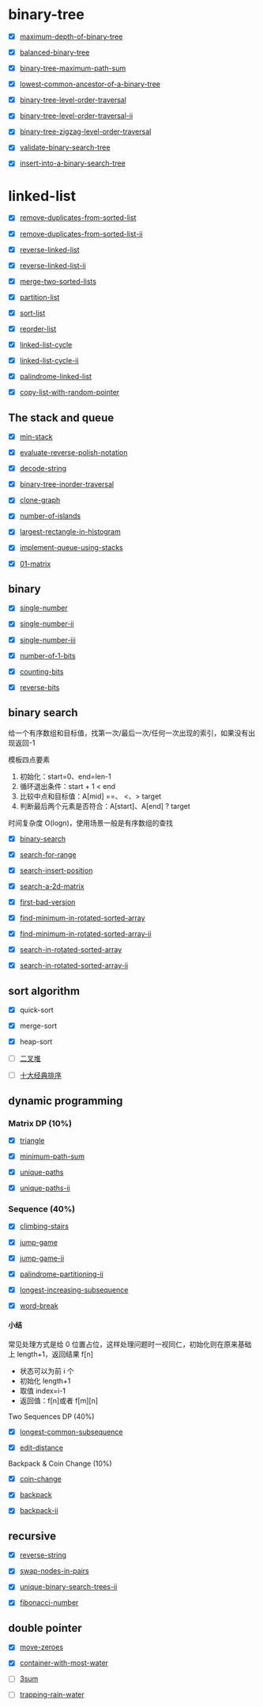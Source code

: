 # binary-tree

- [x] [maximum-depth-of-binary-tree](https://leetcode-cn.com/problems/maximum-depth-of-binary-tree/)

- [x] [balanced-binary-tree](https://leetcode-cn.com/problems/balanced-binary-tree/)

- [x] [binary-tree-maximum-path-sum](https://leetcode-cn.com/problems/binary-tree-maximum-path-sum/)

- [x] [lowest-common-ancestor-of-a-binary-tree](https://leetcode-cn.com/problems/lowest-common-ancestor-of-a-binary-tree/)

- [x] [binary-tree-level-order-traversal](https://leetcode-cn.com/problems/binary-tree-level-order-traversal/)

- [x] [binary-tree-level-order-traversal-ii](https://leetcode-cn.com/problems/binary-tree-level-order-traversal-ii/)

- [x] [binary-tree-zigzag-level-order-traversal](https://leetcode-cn.com/problems/binary-tree-zigzag-level-order-traversal/)

- [x] [validate-binary-search-tree](https://leetcode-cn.com/problems/validate-binary-search-tree/)

- [x] [insert-into-a-binary-search-tree](https://leetcode-cn.com/problems/insert-into-a-binary-search-tree/)

# linked-list

- [x] [remove-duplicates-from-sorted-list](https://leetcode-cn.com/problems/remove-duplicates-from-sorted-list/)

- [x] [remove-duplicates-from-sorted-list-ii](https://leetcode-cn.com/problems/remove-duplicates-from-sorted-list-ii/)

- [x] [reverse-linked-list](https://leetcode-cn.com/problems/reverse-linked-list/)

- [x] [reverse-linked-list-ii](https://leetcode-cn.com/problems/reverse-linked-list-ii/)

- [x] [merge-two-sorted-lists](https://leetcode-cn.com/problems/merge-two-sorted-lists/)

- [x] [partition-list](https://leetcode-cn.com/problems/partition-list/)

- [x] [sort-list](https://leetcode-cn.com/problems/sort-list/)

- [x] [reorder-list](https://leetcode-cn.com/problems/reorder-list/)

- [x] [linked-list-cycle](https://leetcode-cn.com/problems/linked-list-cycle/)

- [x] [linked-list-cycle-ii](https://leetcode-cn.com/problems/linked-list-cycle-ii/)

- [x] [palindrome-linked-list](https://leetcode-cn.com/problems/palindrome-linked-list/)

- [x] [copy-list-with-random-pointer](https://leetcode-cn.com/problems/copy-list-with-random-pointer/)

## The stack and queue

- [x] [min-stack](https://leetcode-cn.com/problems/min-stack/)

- [x] [evaluate-reverse-polish-notation](https://leetcode-cn.com/problems/evaluate-reverse-polish-notation/)

- [x] [decode-string](https://leetcode-cn.com/problems/decode-string/)

- [x] [binary-tree-inorder-traversal](https://leetcode-cn.com/problems/binary-tree-inorder-traversal/)

- [x] [clone-graph](https://leetcode-cn.com/problems/clone-graph/)

- [x] [number-of-islands](https://leetcode-cn.com/problems/number-of-islands/)

- [x] [largest-rectangle-in-histogram](https://leetcode-cn.com/problems/largest-rectangle-in-histogram/)

- [x] [implement-queue-using-stacks](https://leetcode-cn.com/problems/implement-queue-using-stacks/)

- [x] [01-matrix](https://leetcode-cn.com/problems/01-matrix/)

## binary

- [x] [single-number](https://leetcode-cn.com/problems/single-number/)

- [x] [single-number-ii](https://leetcode-cn.com/problems/single-number-ii/)

- [x] [single-number-iii](https://leetcode-cn.com/problems/single-number-iii/)

- [x] [number-of-1-bits](https://leetcode-cn.com/problems/number-of-1-bits/)

- [x] [counting-bits](https://leetcode-cn.com/problems/counting-bits/)

- [x] [reverse-bits](https://leetcode-cn.com/problems/reverse-bits/)

## binary search

给一个有序数组和目标值，找第一次/最后一次/任何一次出现的索引，如果没有出现返回-1

模板四点要素
1. 初始化：start=0、end=len-1
2. 循环退出条件：start + 1 < end
3. 比较中点和目标值：A[mid] ==、 <、> target
4. 判断最后两个元素是否符合：A[start]、A[end] ? target

时间复杂度 O(logn)，使用场景一般是有序数组的查找

- [x] [binary-search](https://leetcode-cn.com/problems/binary-search/)

- [x] [search-for-range](https://www.lintcode.com/problem/search-for-a-range/description)

- [x] [search-insert-position](https://leetcode-cn.com/problems/search-insert-position/)

- [x] [search-a-2d-matrix](https://leetcode-cn.com/problems/search-a-2d-matrix/)

- [x] [first-bad-version](https://leetcode-cn.com/problems/first-bad-version/)

- [x] [find-minimum-in-rotated-sorted-array](https://leetcode-cn.com/problems/find-minimum-in-rotated-sorted-array/)

- [x] [find-minimum-in-rotated-sorted-array-ii](https://leetcode-cn.com/problems/find-minimum-in-rotated-sorted-array-ii/)

- [x] [search-in-rotated-sorted-array](https://leetcode-cn.com/problems/search-in-rotated-sorted-array/)

- [x] [search-in-rotated-sorted-array-ii](https://leetcode-cn.com/problems/search-in-rotated-sorted-array-ii/)

## sort algorithm

- [x] quick-sort

- [x] merge-sort

- [x] heap-sort

- [ ] [二叉堆](https://labuladong.github.io/algo/di-yi-zhan-da78c/shou-ba-sh-daeca/er-cha-dui-1a386/)

- [ ] [十大经典排序](https://www.cnblogs.com/onepixel/p/7674659.html)

## dynamic programming

### Matrix DP (10%)

- [x] [triangle](https://leetcode-cn.com/problems/triangle/)

- [x] [minimum-path-sum](https://leetcode-cn.com/problems/minimum-path-sum/)

- [x] [unique-paths](https://leetcode-cn.com/problems/unique-paths/)

- [x] [unique-paths-ii](https://leetcode-cn.com/problems/unique-paths-ii/)

### Sequence (40%)

- [x] [climbing-stairs](https://leetcode-cn.com/problems/climbing-stairs/)

- [x] [jump-game](https://leetcode-cn.com/problems/jump-game/)

- [x] [jump-game-ii](https://leetcode-cn.com/problems/jump-game-ii/)

- [x] [palindrome-partitioning-ii](https://leetcode-cn.com/problems/palindrome-partitioning-ii/)

- [x] [longest-increasing-subsequence](https://leetcode-cn.com/problems/longest-increasing-subsequence/)

- [x] [word-break](https://leetcode-cn.com/problems/word-break/)

#### 小结
常见处理方式是给 0 位置占位，这样处理问题时一视同仁，初始化则在原来基础上 length+1，返回结果 f[n]
- 状态可以为前 i 个
- 初始化 length+1
- 取值 index=i-1
- 返回值：f[n]或者 f[m][n]

Two Sequences DP (40%)

- [x] [longest-common-subsequence](https://leetcode-cn.com/problems/longest-common-subsequence/)

- [x] [edit-distance](https://leetcode-cn.com/problems/edit-distance/)

Backpack & Coin Change (10%)

- [x] [coin-change](https://leetcode-cn.com/problems/coin-change/)

- [x] [backpack](https://www.lintcode.com/problem/backpack/description)

- [x] [backpack-ii](https://www.lintcode.com/problem/backpack-ii/description)

## recursive

- [x] [reverse-string](https://leetcode-cn.com/problems/reverse-string/)

- [x] [swap-nodes-in-pairs](https://leetcode-cn.com/problems/swap-nodes-in-pairs/)

- [x] [unique-binary-search-trees-ii](https://leetcode-cn.com/problems/unique-binary-search-trees-ii/)

- [x] [fibonacci-number](https://leetcode-cn.com/problems/fibonacci-number/)

## double pointer

- [x] [move-zeroes](https://leetcode.com/problems/move-zeroes)

- [x] [container-with-most-water](https://leetcode.cn/problems/container-with-most-water)

- [ ] [3sum](https://leetcode.cn/problems/3sum)

- [ ] [trapping-rain-water](https://leetcode.cn/problems/trapping-rain-water)

